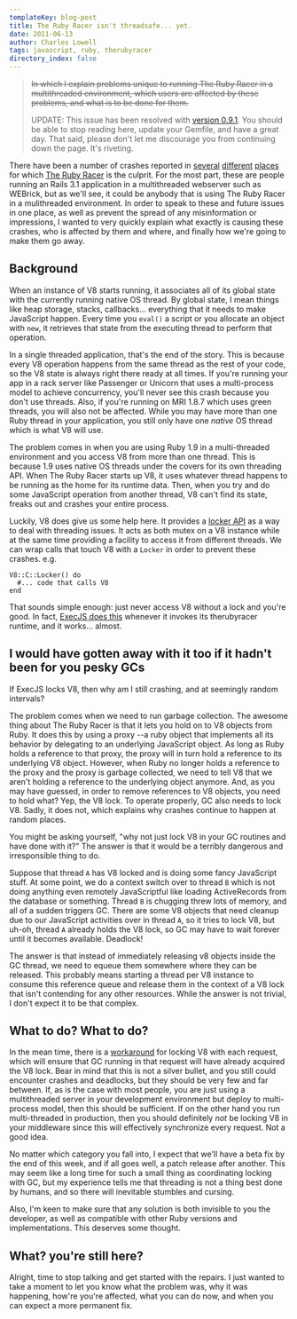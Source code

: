 ```yaml
---
templateKey: blog-post
title: The Ruby Racer isn't threadsafe... yet.
date: 2011-06-13
author: Charles Lowell
tags: javascript, ruby, therubyracer
directory_index: false
---
```


>
> <strike>In which I explain problems unique to running The Ruby Racer in a multithreaded environment,
> which users are affected by these problems, and what is to be done for them.</strike>
>
> UPDATE: This issue has been resolved with [version 0.9.1](http://rubygems.org/gems/therubyracer/versions/0.9.1).
> You should be able to stop reading here, update your Gemfile, and have a great day. That said, please don't
> let me discourage you from continuing down the page. It's riveting.

There have been a number of crashes reported in [several](https://github.com/cowboyd/therubyracer/issues/79) [different](https://github.com/rails/rails/issues/1667) [places](http://redmine.ruby-lang.org/issues/4821) for which [The Ruby Racer](http://github.com/cowboyd/therubyracer) is the culprit. For the most part, these are people running an Rails 3.1 application in a multithreaded webserver such as WEBrick, but as we'll see, it could be anybody that is using The Ruby Racer in a mulithreaded environment. In order to speak to these and future issues
in one place, as well as prevent the spread of any misinformation or impressions, I wanted to very quickly explain what exactly is causing these crashes, who is affected by them and where, and finally how we're going to make them go away.

## Background

When an instance of V8 starts running, it associates all of its global state with the currently running native OS thread. By global state, I mean things like heap storage, stacks, callbacks... everything that it needs to make JavaScript happen. Every time you `eval()` a script or you allocate an object with `new`, it retrieves that state from the executing thread to perform that operation.

In a single threaded application, that's the end of the story. This is because every V8 operation happens from the same thread as the rest of your code, so the V8 state is always right there ready at all times. If you're running your app in a rack server like Passenger or Unicorn that uses a multi-process model to achieve concurrency, you'll never see this crash because you don't use threads. Also, if you're running on MRI 1.8.7 which uses green threads, you will also not be affected. While you may have more than one Ruby thread in your application, you still only have one *native* OS thread which is what V8 will use.

The problem comes in when you are using Ruby 1.9 in a multi-threaded environment and you access V8 from more than one thread. This is because 1.9 uses native OS threads under the covers for its own threading API. When The Ruby Racer starts up V8, it uses whatever thread happens to be running as the home for its runtime data. Then, when you try and do some JavaScript operation from another thread, V8 can't find its state, freaks out and crashes your entire process.

Luckily, V8 does give us some help here. It provides a [locker API](http://bespin.cz/~ondras/html/classv8_1_1Unlocker.html) as a way to deal with threading issues. It acts as both mutex on a V8 instance while at the same time providing a facility to access it from different threads.
We can wrap calls that touch V8 with a `Locker` in order to prevent these crashes. e.g.

    V8::C::Locker() do
      #... code that calls V8
    end

That sounds simple enough: just never access V8 without a lock and you're good. In fact, [ExecJS does this](https://github.com/sstephenson/execjs/blob/b67a563ab4c6e26dc468e948d523456d531463f9/lib/execjs/ruby_racer_runtime.rb#L70-86) whenever it invokes its therubyracer runtime, and it works... almost.

## I would have gotten away with it too if it hadn't been for you pesky GCs

If ExecJS locks V8, then why am I still crashing, and at seemingly random intervals?

The problem comes when we need to run garbage collection. The awesome thing about The Ruby Racer is that it
lets you hold on to V8 objects from Ruby. It does this by using a proxy --a ruby object that implements all its behavior by delegating to an underlying JavaScript object. As long as Ruby holds a reference to that proxy, the proxy will in turn hold a reference to its underlying V8 object. However, when Ruby no longer holds a reference to the proxy and the proxy is garbage collected, we need to tell V8 that we aren't holding a reference to the underlying object anymore. And, as you may have guessed, in order to remove references to V8 objects, you need to hold what? Yep, the V8 lock. To operate properly, GC also needs to lock V8. Sadly, it does not, which explains why crashes continue to happen at random places.

You might be asking yourself, "why not just lock V8 in your GC routines and have done with it?" The answer
is that it would be a terribly dangerous and irresponsible thing to do.

Suppose that thread `A` has V8 locked and is doing some fancy JavaScript stuff. At some point, we do a context switch over to thread `B` which is not doing anything even remotely JavaScriptful like loading ActiveRecords from the database or something. Thread `B` is chugging threw lots of memory, and all of a sudden triggers GC. There are some V8 objects that need cleanup due to our JavaScript activities over in thread `A`, so it tries to lock V8, but uh-oh, thread `A` already holds the V8 lock, so GC may have to wait forever until it becomes available. Deadlock!

The answer is that instead of immediately releasing v8 objects inside the GC thread, we need to equeue them somewhere where they can be released. This probably means starting a thread per V8 instance to consume this reference queue and release them in the context of a V8 lock that isn't contending for any other resources.
While the answer is not trivial, I don't expect it to be that complex.

## What to do? What to do?

In the mean time, there is a [workaround](https://gist.github.com/1011718) for locking V8 with each request, which will ensure that GC running in that request will have already acquired the V8 lock. Bear in mind that this is not a silver bullet, and you still could encounter crashes and deadlocks, but they should be very few and far between. If, as is the case with most people, you are just using a multithreaded server in your development environment but deploy to multi-process model, then this should be sufficient. If on the other hand you run multi-threaded in production, then you should definitely *not* be locking V8 in your middleware since this will effectively synchronize every request. Not a good idea.

No matter which category you fall into, I expect that we'll have a beta fix by the end of this week, and if all goes well, a patch release after another. This may seem like a long time for such a small thing as coordinating locking with GC, but my experience tells me that threading is not a thing best done by humans, and so there will
inevitable stumbles and cursing.

Also, I'm keen to make sure that any solution is both invisible to you the developer, as well as compatible with other Ruby versions and implementations. This deserves some thought.

## What? you're still here?

Alright, time to stop talking and get started with the repairs. I just wanted to take a moment to let you know what the problem was, why it was happening, how're you're affected, what you can do now, and when you can expect a more permanent fix.
